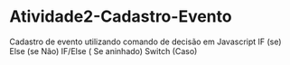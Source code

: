 # Atividade2-Cadastro-Evento

Cadastro de evento utilizando comando de decisão em Javascript
IF (se)
Else (se Não)
IF/Else ( Se aninhado)
Switch (Caso)
